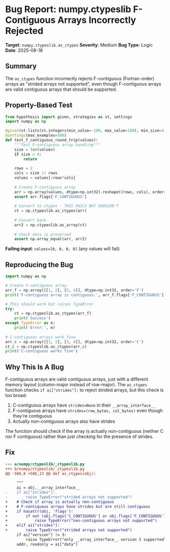 # Bug Report: numpy.ctypeslib F-Contiguous Arrays Incorrectly Rejected

**Target**: `numpy.ctypeslib.as_ctypes`
**Severity**: Medium
**Bug Type**: Logic
**Date**: 2025-08-18

## Summary

The `as_ctypes` function incorrectly rejects F-contiguous (Fortran-order) arrays as "strided arrays not supported", even though F-contiguous arrays are valid contiguous arrays that should be supported.

## Property-Based Test

```python
from hypothesis import given, strategies as st, settings
import numpy as np

@given(st.lists(st.integers(min_value=-100, max_value=100), min_size=4, max_size=20))
@settings(max_examples=500)
def test_f_contiguous_round_trip(values):
    """Test F-contiguous array handling"""
    size = len(values)
    if size < 4:
        return
    
    rows = 2
    cols = size // rows
    values = values[:rows*cols]
    
    # Create F-contiguous array
    arr = np.array(values, dtype=np.int32).reshape((rows, cols), order='F')
    assert arr.flags['F_CONTIGUOUS']
    
    # Convert to ctypes - THIS FAILS BUT SHOULDN'T
    ct = np.ctypeslib.as_ctypes(arr)
    
    # Convert back
    arr2 = np.ctypeslib.as_array(ct)
    
    # Check data is preserved
    assert np.array_equal(arr, arr2)
```

**Failing input**: `values=[0, 0, 0, 0]` (any values will fail)

## Reproducing the Bug

```python
import numpy as np

# Create F-contiguous array
arr_f = np.array([[1, 2], [3, 4]], dtype=np.int32, order='F')
print('F-contiguous array is contiguous:', arr_f.flags['F_CONTIGUOUS'])

# This should work but raises TypeError
try:
    ct = np.ctypeslib.as_ctypes(arr_f)
    print('Success')
except TypeError as e:
    print('Error:', e)
    
# C-contiguous arrays work fine
arr_c = np.array([[1, 2], [3, 4]], dtype=np.int32, order='C')
ct_c = np.ctypeslib.as_ctypes(arr_c)
print('C-contiguous works fine')
```

## Why This Is A Bug

F-contiguous arrays are valid contiguous arrays, just with a different memory layout (column-major instead of row-major). The `as_ctypes` function checks `if ai["strides"]:` to reject strided arrays, but this check is too broad:

1. C-contiguous arrays have `strides=None` in their `__array_interface__`
2. F-contiguous arrays have `strides=(row_bytes, col_bytes)` even though they're contiguous
3. Actually non-contiguous arrays also have strides

The function should check if the array is actually non-contiguous (neither C nor F contiguous) rather than just checking for the presence of strides.

## Fix

```diff
--- a/numpy/ctypeslib/_ctypeslib.py
+++ b/numpy/ctypeslib/_ctypeslib.py
@@ -586,8 +586,13 @@ def as_ctypes(obj):
 
     """
     ai = obj.__array_interface__
-    if ai["strides"]:
-        raise TypeError("strided arrays not supported")
+    # Check if array is actually non-contiguous
+    # F-contiguous arrays have strides but are still contiguous
+    if hasattr(obj, 'flags'):
+        if not (obj.flags['C_CONTIGUOUS'] or obj.flags['F_CONTIGUOUS']):
+            raise TypeError("non-contiguous arrays not supported")
+    elif ai["strides"]:
+        raise TypeError("strided arrays not supported")
     if ai["version"] != 3:
         raise TypeError("only __array_interface__ version 3 supported")
     addr, readonly = ai["data"]
```